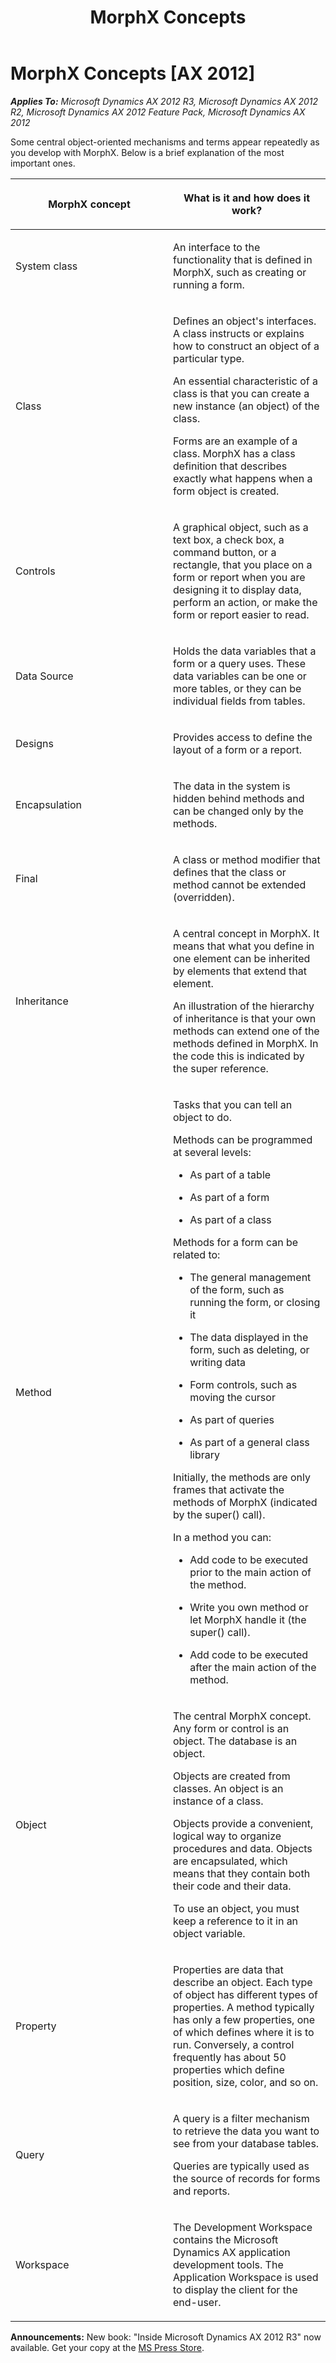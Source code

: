 ﻿---
title: MorphX Concepts
TOCTitle: MorphX Concepts
ms:assetid: cdcd8b1e-40da-4ab7-9b6f-4beace7df474
ms:mtpsurl: https://msdn.microsoft.com/en-us/library/Aa869749(v=AX.60)
ms:contentKeyID: 35251682
ms.date: 05/18/2015
mtps_version: v=AX.60
---

# MorphX Concepts [AX 2012]


_**Applies To:** Microsoft Dynamics AX 2012 R3, Microsoft Dynamics AX 2012 R2, Microsoft Dynamics AX 2012 Feature Pack, Microsoft Dynamics AX 2012_

Some central object-oriented mechanisms and terms appear repeatedly as you develop with MorphX. Below is a brief explanation of the most important ones.

<table>
<colgroup>
<col style="width: 50%" />
<col style="width: 50%" />
</colgroup>
<thead>
<tr class="header">
<th><p>MorphX concept</p></th>
<th><p>What is it and how does it work?</p></th>
</tr>
</thead>
<tbody>
<tr class="odd">
<td><p>System class</p></td>
<td><p>An interface to the functionality that is defined in MorphX, such as creating or running a form.</p></td>
</tr>
<tr class="even">
<td><p>Class</p></td>
<td><p>Defines an object's interfaces. A class instructs or explains how to construct an object of a particular type.</p>
<p>An essential characteristic of a class is that you can create a new instance (an object) of the class.</p>
<p>Forms are an example of a class. MorphX has a class definition that describes exactly what happens when a form object is created.</p></td>
</tr>
<tr class="odd">
<td><p>Controls</p></td>
<td><p>A graphical object, such as a text box, a check box, a command button, or a rectangle, that you place on a form or report when you are designing it to display data, perform an action, or make the form or report easier to read.</p></td>
</tr>
<tr class="even">
<td><p>Data Source</p></td>
<td><p>Holds the data variables that a form or a query uses. These data variables can be one or more tables, or they can be individual fields from tables.</p></td>
</tr>
<tr class="odd">
<td><p>Designs</p></td>
<td><p>Provides access to define the layout of a form or a report.</p></td>
</tr>
<tr class="even">
<td><p>Encapsulation</p></td>
<td><p>The data in the system is hidden behind methods and can be changed only by the methods.</p></td>
</tr>
<tr class="odd">
<td><p>Final</p></td>
<td><p>A class or method modifier that defines that the class or method cannot be extended (overridden).</p></td>
</tr>
<tr class="even">
<td><p>Inheritance</p></td>
<td><p>A central concept in MorphX. It means that what you define in one element can be inherited by elements that extend that element.</p>
<p>An illustration of the hierarchy of inheritance is that your own methods can extend one of the methods defined in MorphX. In the code this is indicated by the super reference.</p></td>
</tr>
<tr class="odd">
<td><p>Method</p></td>
<td><p>Tasks that you can tell an object to do.</p>
<p>Methods can be programmed at several levels:</p>
<ul>
<li><p>As part of a table</p></li>
<li><p>As part of a form</p></li>
<li><p>As part of a class</p></li>
</ul>
<p>Methods for a form can be related to:</p>
<ul>
<li><p>The general management of the form, such as running the form, or closing it</p></li>
<li><p>The data displayed in the form, such as deleting, or writing data</p></li>
<li><p>Form controls, such as moving the cursor</p></li>
<li><p>As part of queries</p></li>
<li><p>As part of a general class library</p></li>
</ul>
<p>Initially, the methods are only frames that activate the methods of MorphX (indicated by the super() call).</p>
<p>In a method you can:</p>
<ul>
<li><p>Add code to be executed prior to the main action of the method.</p></li>
<li><p>Write you own method or let MorphX handle it (the super() call).</p></li>
<li><p>Add code to be executed after the main action of the method.</p></li>
</ul></td>
</tr>
<tr class="even">
<td><p>Object</p></td>
<td><p>The central MorphX concept. Any form or control is an object. The database is an object.</p>
<p>Objects are created from classes. An object is an instance of a class.</p>
<p>Objects provide a convenient, logical way to organize procedures and data. Objects are encapsulated, which means that they contain both their code and their data.</p>
<p>To use an object, you must keep a reference to it in an object variable.</p></td>
</tr>
<tr class="odd">
<td><p>Property</p></td>
<td><p>Properties are data that describe an object. Each type of object has different types of properties. A method typically has only a few properties, one of which defines where it is to run. Conversely, a control frequently has about 50 properties which define position, size, color, and so on.</p></td>
</tr>
<tr class="even">
<td><p>Query</p></td>
<td><p>A query is a filter mechanism to retrieve the data you want to see from your database tables.</p>
<p>Queries are typically used as the source of records for forms and reports.</p></td>
</tr>
<tr class="odd">
<td><p>Workspace</p></td>
<td><p>The Development Workspace contains the Microsoft Dynamics AX application development tools. The Application Workspace is used to display the client for the end-user.</p></td>
</tr>
</tbody>
</table>

  
**Announcements:** New book: "Inside Microsoft Dynamics AX 2012 R3" now available. Get your copy at the [MS Press Store](https://www.microsoftpressstore.com/store/inside-microsoft-dynamics-ax-2012-r3-9780735685109).

